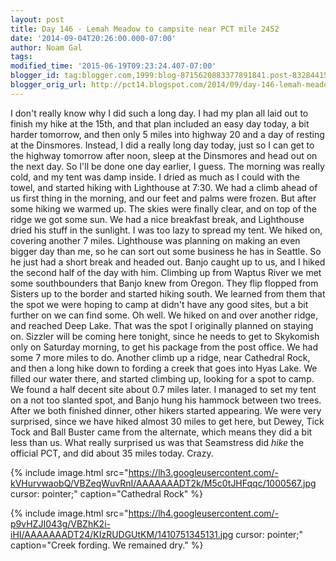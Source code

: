 ```yaml
---
layout: post
title: Day 146 - Lemah Meadow to campsite near PCT mile 2452
date: '2014-09-04T20:26:00.000-07:00'
author: Noam Gal
tags:
modified_time: '2015-06-19T09:23:24.407-07:00'
blogger_id: tag:blogger.com,1999:blog-8715620883377891841.post-8328441544881800436
blogger_orig_url: http://pct14.blogspot.com/2014/09/day-146-lemah-meadow-to-campsite-near.html
---
```


 I don't really know why I did such a long day. I had my plan all laid out to finish my hike at the 15th, and that
 plan included an easy day today, a bit harder tomorrow, and then only 5 miles into highway 20 and a day of resting
 at the Dinsmores.
 Instead, I did a really long day today, just so I can get to the highway tomorrow after noon,
 sleep at the Dinsmores and head out on the next day. So I'll be done one day earlier, I guess.
 The morning was
 really cold, and my tent was damp inside. I dried as much as I could with the towel, and started hiking with
 Lighthouse at 7:30. We had a climb ahead of us first thing in the morning, and our feet and palms were frozen. But
 after some hiking we warmed up.
 The skies were finally clear, and on top of the ridge we got some sun. We had a
 nice breakfast break, and Lighthouse dried his stuff in the sunlight. I was too lazy to spread my tent.
 We
 hiked on, covering another 7 miles. Lighthouse was planning on making an even bigger day than me, so he can sort out
 some business he has in Seattle. So he just had a short break and headed out. Banjo caught up to us, and I hiked the
 second half of the day with him.
 Climbing up from Waptus River we met some southbounders that Banjo knew from
 Oregon. They flip flopped from Sisters up to the border and started hiking south. We learned from them that the spot
 we were hoping to camp at didn't have any good sites, but a bit further on we can find some. Oh well.
 We hiked
 on and over another ridge, and reached Deep Lake. That was the spot I originally planned on staying on. Sizzler will
 be coming here tonight, since he needs to get to Skykomish only on Saturday morning, to get his package from the
 post office. We had some 7 more miles to do.
 Another climb up a ridge, near Cathedral Rock, and then a long
 hike down to fording a creek that goes into Hyas Lake. We filled our water there, and started climbing up, looking
 for a spot to camp.
 We found a half decent site about 0.7 miles later. I managed to set my tent on a not too
 slanted spot, and Banjo hung his hammock between two trees.
 After we both finished dinner, other hikers started
 appearing. We were very surprised, since we have hiked almost 30 miles to get here, but Dewey, Tick Tock and Ball
 Buster came from the alternate, which means they did a bit less than us. What really surprised us was that
 Seamstress did _hike_ the official PCT, and did about 35 miles today. Crazy.


{% include image.html src="https://lh3.googleusercontent.com/-kVHurvwaobQ/VBZeqWuvRnI/AAAAAAADT2k/M5c0tJHFqqc/1000567.jpg cursor: pointer;" caption="Cathedral Rock" %}


{% include image.html src="https://lh4.googleusercontent.com/-p9vHZJI043g/VBZhK2i-iHI/AAAAAAADT24/KIzRUDGUtKM/1410751345131.jpg cursor: pointer;" caption="Creek fording. We remained dry." %}

